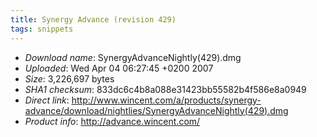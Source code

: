 ```yaml
---
title: Synergy Advance (revision 429)
tags: snippets
---
```


-   *Download name*: SynergyAdvanceNightly(429).dmg
-   *Uploaded*: Wed Apr 04 06:27:45 +0200 2007
-   *Size*: 3,226,697 bytes
-   *SHA1 checksum*: 833dc6c4b8a088e31423bb55582b4f586e8a0949
-   *Direct link*: <http://www.wincent.com/a/products/synergy-advance/download/nightlies/SynergyAdvanceNightly(429).dmg>
-   *Product info*: <http://advance.wincent.com/>
